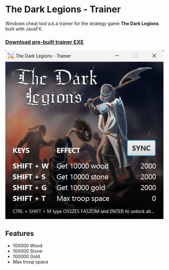 # The Dark Legions - Trainer

Windows cheat tool a.k.a trainer for the strategy game **The Dark Legions** built with JavaFX.

### [Download pre-built trainer EXE](https://raw.githubusercontent.com/dashroshan/the-dark-legions-trainer/main/build/The%20Dark%20Legions%20-%20Trainer.exe)

![](screenshot.png)

## Features

- 100000 Wood
- 100000 Stone
- 100000 Gold
- Max troop space